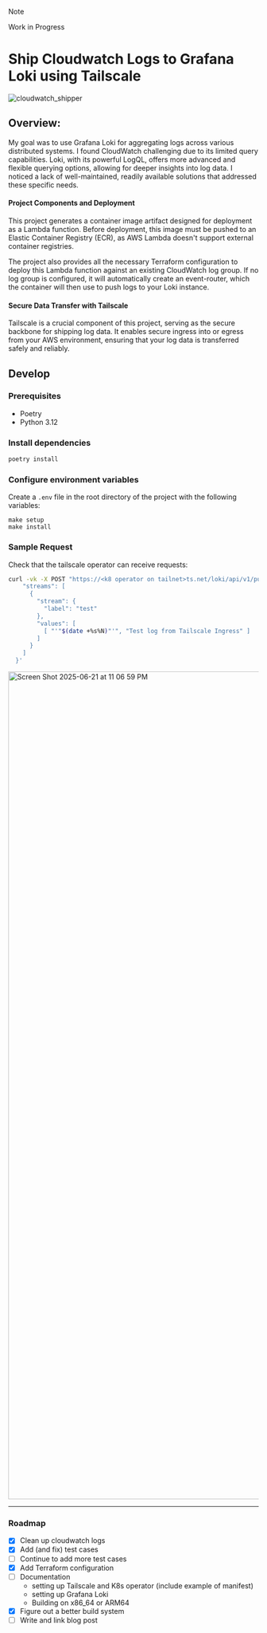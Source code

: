 > [!note]
> Work in Progress

# Ship Cloudwatch Logs to Grafana Loki using Tailscale
![cloudwatch_shipper](https://github.com/user-attachments/assets/498816e4-9e83-4230-9fe7-53c4e1330a1b)


## Overview:
My goal was to use Grafana Loki for aggregating logs across various distributed systems. I found CloudWatch challenging due to its limited query capabilities. Loki, with its powerful LogQL, offers more advanced and flexible querying options, allowing for deeper insights into log data. I noticed a lack of well-maintained, readily available solutions that addressed these specific needs.

#### Project Components and Deployment
This project generates a container image artifact designed for deployment as a Lambda function. Before deployment, this image must be pushed to an Elastic Container Registry (ECR), as AWS Lambda doesn't support external container registries.

The project also provides all the necessary Terraform configuration to deploy this Lambda function against an existing CloudWatch log group. If no log group is configured, it will automatically create an event-router, which the container will then use to push logs to your Loki instance.

#### Secure Data Transfer with Tailscale
Tailscale is a crucial component of this project, serving as the secure backbone for shipping log data. It enables secure ingress into or egress from your AWS environment, ensuring that your log data is transferred safely and reliably.

## Develop

### Prerequisites

- Poetry
- Python 3.12

### Install dependencies

```bash
poetry install
```

### Configure environment variables

Create a `.env` file in the root directory of the project with the following variables:

```env
make setup
make install
```

### Sample Request

Check that the tailscale operator can receive requests:

```bash
curl -vk -X POST "https://<k8 operator on tailnet>ts.net/loki/api/v1/push"   -H "Content-Type: application/json"   -d '{
    "streams": [
      {
        "stream": {
          "label": "test"
        },
        "values": [
          [ "'"$(date +%s%N)"'", "Test log from Tailscale Ingress" ]
        ]
      }
    ]
  }'
```

<img width="1661" alt="Screen Shot 2025-06-21 at 11 06 59 PM" src="https://github.com/user-attachments/assets/4d223b28-7c50-47c5-bca2-92b0c56d8e47" />

---

### Roadmap

- [x] Clean up cloudwatch logs
- [x] Add (and fix) test cases
- [ ] Continue to add more test cases
- [x] Add Terraform configuration
- [ ] Documentation
  - setting up Tailscale and K8s operator (include example of manifest)
  - setting up Grafana Loki
  - Building on x86_64 or ARM64
- [x] Figure out a better build system
- [ ] Write and link blog post
